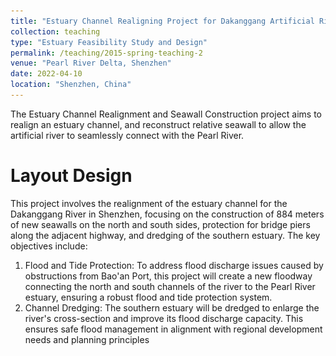 ```yaml
---
title: "Estuary Channel Realigning Project for Dakanggang Artificial River"
collection: teaching
type: "Estuary Feasibility Study and Design"
permalink: /teaching/2015-spring-teaching-2
venue: "Pearl River Delta, Shenzhen"
date: 2022-04-10
location: "Shenzhen, China"
---
```


The Estuary Channel Realignment and Seawall Construction project aims to realign an estuary channel, and reconstruct relative seawall to allow the artificial river to seamlessly connect with the Pearl River.

Layout Design
======

This project involves the realignment of the estuary channel for the Dakanggang River in Shenzhen, focusing on the construction of 884 meters of new seawalls on the north and south sides, protection for bridge piers along the adjacent highway, and dredging of the southern estuary. The key objectives include:
1. Flood and Tide Protection: To address flood discharge issues caused by obstructions from Bao'an Port, this project will create a new floodway connecting the north and south channels of the river to the Pearl River estuary, ensuring a robust flood and tide protection system.
2. Channel Dredging: The southern estuary will be dredged to enlarge the river's cross-section and improve its flood discharge capacity. This ensures safe flood management in alignment with regional development needs and planning principles <br/>
<p align="center">
  <img src='/images/work2-1.PNG' alt='Image Description' width='500> 
</p> 
